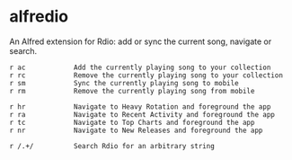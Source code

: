 alfredio
========

An Alfred extension for Rdio: add or sync the current song, navigate or search.

    r ac            Add the currently playing song to your collection
    r rc            Remove the currently playing song to your collection
    r sm            Sync the currently playing song to mobile
    r rm            Remove the currently playing song from mobile
    
    r hr            Navigate to Heavy Rotation and foreground the app
    r ra            Navigate to Recent Activity and foreground the app
    r tc            Navigate to Top Charts and foreground the app
    r nr            Navigate to New Releases and foreground the app
    
    r /.+/          Search Rdio for an arbitrary string
